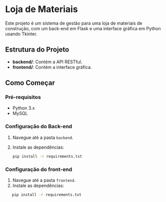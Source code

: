 # Loja de Materiais

Este projeto é um sistema de gestão para uma loja de materiais de construção, com um back-end em Flask e uma interface gráfica em Python usando Tkinter.

## Estrutura do Projeto

- **backend/**: Contém a API RESTful.
- **frontend/**: Contém a interface gráfica.

## Como Começar

### Pré-requisitos

- Python 3.x
- MySQL

### Configuração do Back-end

1. Navegue até a pasta `backend`.
2. Instale as dependências:

   ```bash
   pip install -r requirements.txt

### Configuração do front-end

1. Navegue até a pasta `frontend`.
2. Instale as dependências:
   
```bash
   pip install -r requirements.txt
   
